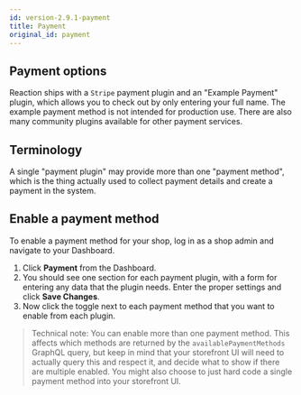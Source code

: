 ```yaml
---
id: version-2.9.1-payment
title: Payment
original_id: payment
---
```


## Payment options

Reaction ships with a `Stripe` payment plugin and an "Example Payment" plugin, which allows you to check out by only entering your full name. The example payment method is not intended for production use. There are also many community plugins available for other payment services.

## Terminology

A single "payment plugin" may provide more than one "payment method", which is the thing actually used to collect payment details and create a payment in the system.

## Enable a payment method

To enable a payment method for your shop, log in as a shop admin and navigate to your Dashboard.

1. Click **Payment** <i class="rui font-icon fa fa-credit-card"></i> from the Dashboard.
2. You should see one section for each payment plugin, with a form for entering any data that the plugin needs. Enter the proper settings and click **Save Changes**.
3. Now click the toggle next to each payment method that you want to enable from each plugin.

> Technical note: You can enable more than one payment method. This affects which methods are returned by the `availablePaymentMethods` GraphQL query, but keep in mind that your storefront UI will need to actually query this and respect it, and decide what to show if there are multiple enabled. You might also choose to just hard code a single payment method into your storefront UI.
